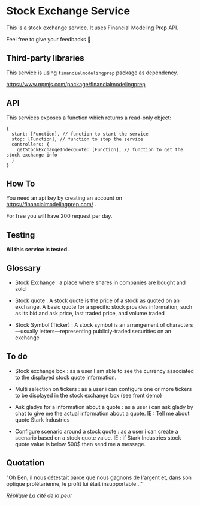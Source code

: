 # Stock Exchange Service

This is a stock exchange service. It uses Financial Modeling Prep API.

Feel free to give your feedbacks 🙂


## Third-party libraries

This service is using `financialmodelingprep` package as dependency.

https://www.npmjs.com/package/financialmodelingprep


## API

This services exposes a function which returns a read-only object:

```
{
  start: [Function], // function to start the service
  stop: [Function], // function to stop the service
  controllers: {
    getStockExchangeIndexQuote: [Function], // function to get the stock exchange info
  }
}
```

## How To

You need an api key by creating an account on https://financialmodelingprep.com/ .

For free you will have 200 request per day.

## Testing

**All this service is tested.**


## Glossary

* Stock Exchange : a place where shares in companies are bought and sold

* Stock quote : A stock quote is the price of a stock as quoted on an exchange. A basic quote for a specific stock provides information, such as its bid and ask price, last traded price, and volume traded

* Stock Symbol (Ticker) : A stock symbol is an arrangement of characters—usually letters—representing publicly-traded securities on an exchange


## To do

* Stock exchange box :  as a user I am able to see the currency associated to the displayed stock quote information.

* Multi selection on tickers : as a user i can configure one or more tickers to be displayed in the stock exchange box (see front demo)

* Ask gladys for a information about a quote : as a user i can ask glady by chat to give me the actual information about a quote. IE : Tell me about quote Stark Industries

* Configure scenario around a stock quote : as a user i can create a scenario based on a stock quote value. IE : if Stark Industries stock quote value is below 500$ then send me a message.


## Quotation

"Oh Ben, il nous détestait parce que nous gagnons de l'argent et, dans son optique prolétarienne, le profit lui était insupportable..."

*Réplique La cité de la peur*
